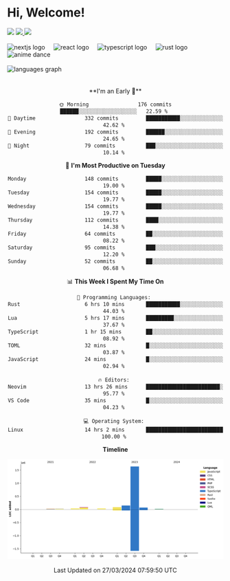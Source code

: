 <div align="center">
  <h1 align="left">
    Hi, Welcome!
  </h1>
  <div align="left">
    <div>
      <img src="https://img.shields.io/github/followers/kraken-afk.svg?style=social&label=Follow&maxAge=2592000" />
      <a href="https://twitter.com/trshppl">
        <img src="https://img.shields.io/twitter/follow/trshppl" />
      </a>
      <a href="https://nv-me.vercel.app">
        <img src="https://img.shields.io/badge/visit-my_site-blue" />
      </a>
    </div>
    <br />
    <div>
      <img src="https://skillicons.dev/icons?i=nextjs" height="40" alt="nextjs logo" />
      <img width="12" />
      <img src="https://skillicons.dev/icons?i=react" height="40" alt="react logo" />
      <img width="12" />
      <img src="https://skillicons.dev/icons?i=ts" height="40" alt="typescript logo" />
      <img width="12" />
      <img src="https://skillicons.dev/icons?i=rust" height="40" alt="rust logo" />
      <img src="https://media.tenor.com/sbvSVkB_hq8AAAAi/anime-dens.gif" alt="anime dance" height="40" />
    </div>
    <br />
    <div>
      <img src="https://github-readme-stats.vercel.app/api/top-langs?username=kraken-afk&locale=en&hide_title=false&layout=compact&card_width=320&langs_count=6&theme=rose_pine&hide_border=true&order=2" height="150" alt="languages graph" />
    </div>
  </div>
  <br />
  <br/>
  <!--START_SECTION:waka-->
**I'm an Early 🐤** 

```text
🌞 Morning                176 commits         ██████░░░░░░░░░░░░░░░░░░░   22.59 % 
🌆 Daytime                332 commits         ███████████░░░░░░░░░░░░░░   42.62 % 
🌃 Evening                192 commits         ██████░░░░░░░░░░░░░░░░░░░   24.65 % 
🌙 Night                  79 commits          ███░░░░░░░░░░░░░░░░░░░░░░   10.14 % 
```
📅 **I'm Most Productive on Tuesday** 

```text
Monday                   148 commits         █████░░░░░░░░░░░░░░░░░░░░   19.00 % 
Tuesday                  154 commits         █████░░░░░░░░░░░░░░░░░░░░   19.77 % 
Wednesday                154 commits         █████░░░░░░░░░░░░░░░░░░░░   19.77 % 
Thursday                 112 commits         ████░░░░░░░░░░░░░░░░░░░░░   14.38 % 
Friday                   64 commits          ██░░░░░░░░░░░░░░░░░░░░░░░   08.22 % 
Saturday                 95 commits          ███░░░░░░░░░░░░░░░░░░░░░░   12.20 % 
Sunday                   52 commits          ██░░░░░░░░░░░░░░░░░░░░░░░   06.68 % 
```


📊 **This Week I Spent My Time On** 

```text
💬 Programming Languages: 
Rust                     6 hrs 10 mins       ███████████░░░░░░░░░░░░░░   44.03 % 
Lua                      5 hrs 17 mins       █████████░░░░░░░░░░░░░░░░   37.67 % 
TypeScript               1 hr 15 mins        ██░░░░░░░░░░░░░░░░░░░░░░░   08.92 % 
TOML                     32 mins             █░░░░░░░░░░░░░░░░░░░░░░░░   03.87 % 
JavaScript               24 mins             █░░░░░░░░░░░░░░░░░░░░░░░░   02.94 % 

🔥 Editors: 
Neovim                   13 hrs 26 mins      ████████████████████████░   95.77 % 
VS Code                  35 mins             █░░░░░░░░░░░░░░░░░░░░░░░░   04.23 % 

💻 Operating System: 
Linux                    14 hrs 2 mins       █████████████████████████   100.00 % 
```

**Timeline**

![Lines of Code chart](https://raw.githubusercontent.com/kraken-afk/kraken-afk/main/assets/bar_graph.png)


 Last Updated on 27/03/2024 07:59:50 UTC
<!--END_SECTION:waka-->
</div>
<br />